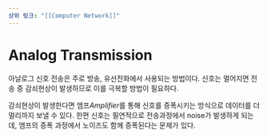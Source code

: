 ```yaml
---
상위 링크: "[[Computer Network]]"
---
```

# Analog Transmission

아날로그 신호 전송은 주로 방송, 유선전화에서 사용되는 방법이다. 신호는 멀어지면 전송 중 감쇠현상이 발생하므로 이를 극복할 방법이 필요하다.

감쇠현상이 발생한다면 앰프*Amplifier*를 통해 신호를 증폭시키는 방식으로 데이터를 더 멀리까지 보낼 수 있다. 한편 신호는 필연적으로 전송과정에서 noise가 발생하게 되는데, 앰프의 증폭 과정에서 노이즈도 함께 증폭된다는 문제가 있다.

